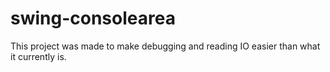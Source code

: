 # swing-consolearea

This project was made to make debugging and reading IO easier than what it currently is.
